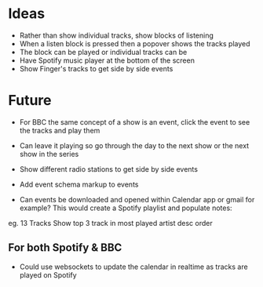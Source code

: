 # Ideas

- Rather than show individual tracks, show blocks of listening
- When a listen block is pressed then a popover shows the tracks played
- The block can be played or individual tracks can be
- Have Spotify music player at the bottom of the screen
- Show Finger's tracks to get side by side events

# Future
- For BBC the same concept of a show is an event, click the event to see the tracks and play them
- Can leave it playing so go through the day to the next show or the next show in the series
- Show different radio stations to get side by side events

- Add event schema markup to events
- Can events be downloaded and opened within Calendar app or gmail for example? This would create a Spotify playlist and populate notes:

eg.
13 Tracks
Show top 3 track in most played artist desc order

## For both Spotify & BBC
- Could use websockets to update the calendar in realtime as tracks are played on Spotify
